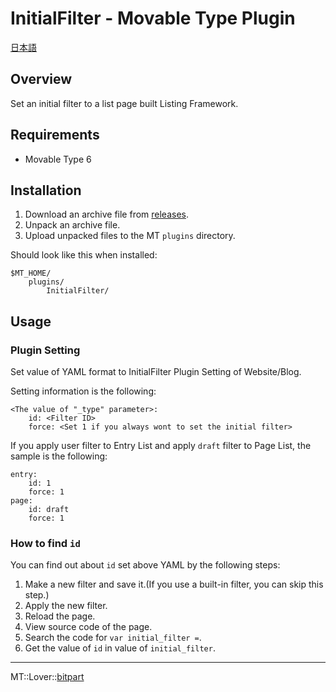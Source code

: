 InitialFilter - Movable Type Plugin
=================

[日本語](README.ja.md)

## Overview

Set an initial filter to a list page built Listing Framework.

## Requirements

* Movable Type 6

## Installation

1. Download an archive file from [releases](https://github.com/bit-part/mt-plugin-InitialFilter/releases).
1. Unpack an archive file.
1. Upload unpacked files to the MT `plugins` directory.

Should look like this when installed:

    $MT_HOME/
        plugins/
            InitialFilter/

## Usage

### Plugin Setting

Set value of YAML format to InitialFilter Plugin Setting of Website/Blog.

Setting information is the following:

```
<The value of "_type" parameter>:
    id: <Filter ID>
    force: <Set 1 if you always wont to set the initial filter>
```

If you apply user filter to Entry List and apply `draft` filter to Page List, the sample is the following:

```
entry:
    id: 1
    force: 1
page:
    id: draft
    force: 1
```

### How to find `id`

You can find out about `id` set above YAML by the following steps:

1. Make a new filter and save it.(If you use a built-in filter, you can skip this step.)
1. Apply the new filter.
1. Reload the page.
1. View source code of the page.
1. Search the code for `var initial_filter =`.
1. Get the value of `id` in value of `initial_filter`.

---

MT::Lover::[bitpart](http://bit-part.net/)
